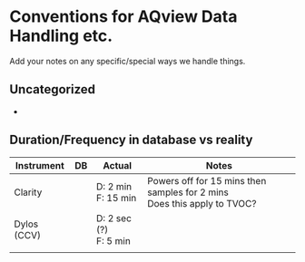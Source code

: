 # Conventions for AQview Data Handling etc.
Add your notes on any specific/special ways we handle things. 

## Uncategorized
- 


## Duration/Frequency in database vs reality
  <table class="tg">
  <thead>
    <tr>
      <th class="tg-0pky">Instrument</th>
      <th class="tg-0pky">DB</th>
      <th class="tg-0pky">Actual</th>
      <th class="tg-0pky">Notes</th>
    </tr>
  </thead>
  <tbody>
    <tr>
      <td class="tg-0pky">Clarity</td>
      <td class="tg-0pky"></td>
      <td class="tg-0pky">D: 2 min<br>F: 15 min</td>
      <td class="tg-0pky">Powers off for 15 mins then samples for 2 mins<br>Does this apply to TVOC?</td>
    </tr>
    <tr>
      <td class="tg-0pky">Dylos (CCV)</td>
      <td class="tg-0pky"></td>
      <td class="tg-0pky">D: 2 sec (?)<br>F: 5 min</td>
      <td class="tg-0pky"></td>
    </tr>
    <tr>
      <td class="tg-0pky"></td>
      <td class="tg-0pky"></td>
      <td class="tg-0pky"></td>
      <td class="tg-0pky"></td>
    </tr>
  </tbody>
  </table>
